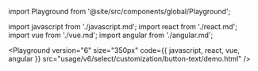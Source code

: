 import Playground from '@site/src/components/global/Playground';

import javascript from './javascript.md';
import react from './react.md';
import vue from './vue.md';
import angular from './angular.md';

<Playground
  version="6"
  size="350px"
  code={{ javascript, react, vue, angular }}
  src="usage/v6/select/customization/button-text/demo.html"
/>
